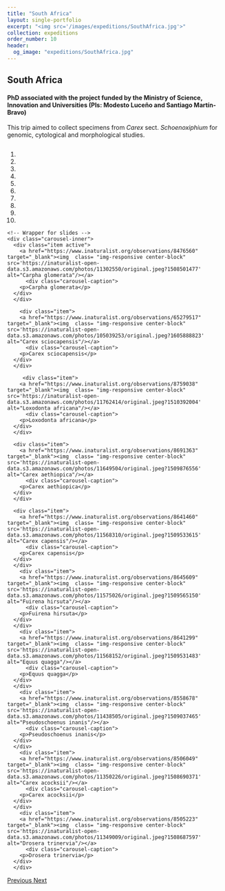 ```yaml
---
title: "South Africa"
layout: single-portfolio
excerpt: "<img src='/images/expeditions/SouthAfrica.jpg'>"
collection: expeditions
order_number: 10
header: 
  og_image: "expeditions/SouthAfrica.jpg"
---
```

<h2>South Africa</h2>
<h4>PhD associated with the project funded by the Ministry of Science, Innovation and Universities (PIs: Modesto Luceño and Santiago Martín-Bravo)</h4>

This trip aimed to collect specimens from <i>Carex</i> sect. <i>Schoenoxiphium</i> for genomic, cytological and morphological studies.


<head>
  <meta charset="utf-8">
  <meta name="viewport" content="width=device-width, initial-scale=1">
  <link rel="stylesheet" href="https://maxcdn.bootstrapcdn.com/bootstrap/3.4.1/css/bootstrap.min.css">
  <script src="https://ajax.googleapis.com/ajax/libs/jquery/3.5.1/jquery.min.js"></script>
  <script src="https://maxcdn.bootstrapcdn.com/bootstrap/3.4.1/js/bootstrap.min.js"></script>
  
   <style>
 .carousel-inner > .item > img,
 .carousel-inner > .item > a > img {
     display: block;
     max-width: 100%;
     height: 500px !important;
 }
 </style>
 
</head>

  <div id="myCarousel" class="carousel slide" data-ride="carousel" style="align-content: center">
    <!-- Indicators -->
    <ol class="carousel-indicators">
      <li data-target="#myCarousel" data-slide-to="0" class="active"></li>
      <li data-target="#myCarousel" data-slide-to="1"></li>
      <li data-target="#myCarousel" data-slide-to="2"></li>
	  <li data-target="#myCarousel" data-slide-to="3"></li>
	  <li data-target="#myCarousel" data-slide-to="4"></li>
	  <li data-target="#myCarousel" data-slide-to="5"></li>
      <li data-target="#myCarousel" data-slide-to="6"></li>
      <li data-target="#myCarousel" data-slide-to="7"></li>
	  <li data-target="#myCarousel" data-slide-to="8"></li>
	  <li data-target="#myCarousel" data-slide-to="9"></li>
    </ol>

    <!-- Wrapper for slides -->
    <div class="carousel-inner">
      <div class="item active">
        <a href="https://www.inaturalist.org/observations/8476560" target="_blank"><img  class= "img-responsive center-block" src='https://inaturalist-open-data.s3.amazonaws.com/photos/11302550/original.jpeg?1508501477' alt="Carpha glomerata"/></a>
		  <div class="carousel-caption">
        <p>Carpha glomerata</p>
      </div>
      </div>
		
		<div class="item">
        <a href="https://www.inaturalist.org/observations/65279517" target="_blank"><img  class= "img-responsive center-block" src='https://inaturalist-open-data.s3.amazonaws.com/photos/105039253/original.jpeg?1605888823' alt="Carex sciocapensis"/></a>
		  <div class="carousel-caption">
        <p>Carex sciocapensis</p>
      </div>
      </div>
		
		 <div class="item">
        <a href="https://www.inaturalist.org/observations/8759038" target="_blank"><img  class= "img-responsive center-block" src='https://inaturalist-open-data.s3.amazonaws.com/photos/11762414/original.jpeg?1510392004' alt="Loxodonta africana"/></a>
		  <div class="carousel-caption">
        <p>Loxodonta africana</p>
      </div>
      </div>

      <div class="item">
        <a href="https://www.inaturalist.org/observations/8691363" target="_blank"><img  class= "img-responsive center-block" src='https://inaturalist-open-data.s3.amazonaws.com/photos/11649504/original.jpeg?1509876556' alt="Carex aethiopica"/></a>
		  <div class="carousel-caption">
        <p>Carex aethiopica</p>
      </div>
      </div>
    
      <div class="item">
        <a href="https://www.inaturalist.org/observations/8641460" target="_blank"><img  class= "img-responsive center-block" src='https://inaturalist-open-data.s3.amazonaws.com/photos/11568310/original.jpeg?1509533615' alt="Carex capensis"/></a>
		  <div class="carousel-caption">
        <p>Carex capensis</p>
      </div>
      </div>
		<div class="item">
        <a href="https://www.inaturalist.org/observations/8645609" target="_blank"><img  class= "img-responsive center-block" src='https://inaturalist-open-data.s3.amazonaws.com/photos/11575026/original.jpeg?1509565150' alt="Fuirena hirsuta"/></a>
		  <div class="carousel-caption">
        <p>Fuirena hirsuta</p>
      </div>
      </div>
		<div class="item">
        <a href="https://www.inaturalist.org/observations/8641299" target="_blank"><img  class= "img-responsive center-block" src='https://inaturalist-open-data.s3.amazonaws.com/photos/11568152/original.jpeg?1509531483' alt="Equus quagga"/></a>
		  <div class="carousel-caption">
        <p>Equus quagga</p>
      </div>
      </div>
		<div class="item">
        <a href="https://www.inaturalist.org/observations/8558678" target="_blank"><img  class= "img-responsive center-block" src='https://inaturalist-open-data.s3.amazonaws.com/photos/11438505/original.jpeg?1509037465' alt="Pseudoschoenus inanis"/></a>
		  <div class="carousel-caption">
        <p>Pseudoschoenus inanis</p>
      </div>
      </div>
		<div class="item">
        <a href="https://www.inaturalist.org/observations/8506049" target="_blank"><img  class= "img-responsive center-block" src='https://inaturalist-open-data.s3.amazonaws.com/photos/11350226/original.jpeg?1508690371' alt="Carex acocksii"/></a>
		  <div class="carousel-caption">
        <p>Carex acocksii</p>
      </div>
      </div>
		<div class="item">
        <a href="https://www.inaturalist.org/observations/8505223" target="_blank"><img  class= "img-responsive center-block" src='https://inaturalist-open-data.s3.amazonaws.com/photos/11349009/original.jpeg?1508687597' alt="Drosera trinervia"/></a>
		  <div class="carousel-caption">
        <p>Drosera trinervia</p>
      </div>
      </div>
  <!-- Left and right controls -->
  <a class="left carousel-control" href="#myCarousel" data-slide="prev">
    <span class="glyphicon glyphicon-chevron-left"></span>
    <span class="sr-only">Previous</span>
  </a>
  <a class="right carousel-control" href="#myCarousel" data-slide="next">
    <span class="glyphicon glyphicon-chevron-right"></span>
    <span class="sr-only">Next</span>
  </a>
</div>
      </div>